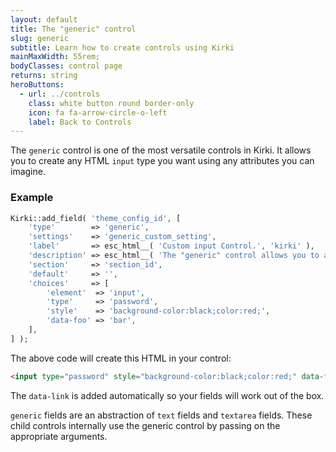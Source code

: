 ```yaml
---
layout: default
title: The "generic" control
slug: generic
subtitle: Learn how to create controls using Kirki
mainMaxWidth: 55rem;
bodyClasses: control page
returns: string
heroButtons:
  - url: ../controls
    class: white button round border-only
    icon: fa fa-arrow-circle-o-left
    label: Back to Controls
---
```


The `generic` control is one of the most versatile controls in Kirki. It allows you to create any HTML `input` type you want using any attributes you can imagine.

### Example

```php
Kirki::add_field( 'theme_config_id', [
	'type'        => 'generic',
	'settings'    => 'generic_custom_setting',
	'label'       => esc_html__( 'Custom input Control.', 'kirki' ),
	'description' => esc_html__( 'The "generic" control allows you to add any input type you want. In this case we use type="password" and define custom styles.', 'kirki' ),
	'section'     => 'section_id',
	'default'     => '',
	'choices'     => [
		'element'  => 'input',
		'type'     => 'password',
		'style'    => 'background-color:black;color:red;',
		'data-foo' => 'bar',
	],
] );
```

The above code will create this HTML in your control:

```html
<input type="password" style="background-color:black;color:red;" data-foo="bar" />
```

The `data-link` is added automatically so your fields will work out of the box.

`generic` fields are an abstraction of `text` fields and `textarea` fields. These child controls internally use the generic control by passing on the appropriate arguments.
